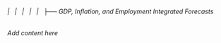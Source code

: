 ###### |   |   |   |   |   ├── GDP, Inflation, and Employment Integrated Forecasts

*Add content here*